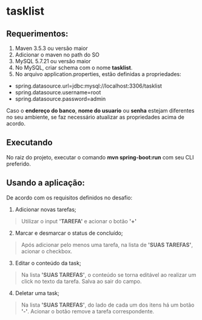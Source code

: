 # tasklist

## Requerimentos:

1) Maven 3.5.3 ou versão maior
2) Adicionar o maven no path do SO
3) MySQL 5.7.21 ou versão maior
4) No MySQL, criar schema com o nome **tasklist**.
5) No arquivo application.properties, estão definidas a propriedades:
  - spring.datasource.url=jdbc:mysql://localhost:3306/tasklist
  - spring.datasource.username=root
  - spring.datasource.password=admin
  
  Caso o **endereço do banco**, **nome do usuario** ou **senha** estejam diferentes no seu ambiente, se faz necessário atualizar as propriedades acima de acordo.
  
## Executando

No raiz do projeto, executar o comando **mvn spring-boot:run** com seu CLI preferido.

## Usando a aplicação:
De acordo com os requisitos definidos no desafio:

1) Adicionar novas tarefas;
> Utilizar o input **'TAREFA'** e acionar o botão **'+'**

2) Marcar e desmarcar o status de concluído;
> Após adicionar pelo menos uma tarefa, na lista de **'SUAS TAREFAS'**, acionar o checkbox.

3) Editar o conteúdo da task;
> Na lista **'SUAS TAREFAS'**, o conteúdo se torna editável ao realizar um click no texto da tarefa. Salva ao sair do campo.

4) Deletar uma task;
> Na lista **'SUAS TAREFAS'**, do lado de cada um dos itens há um botão **'-'**. Acionar o botão remove a tarefa correspondente.



